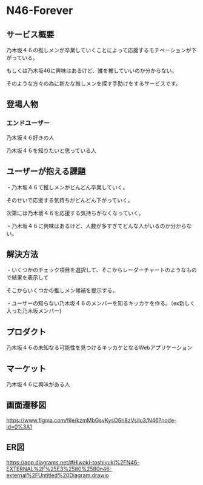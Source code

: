 # N46-Forever
## サービス概要
乃木坂４６の推しメンが卒業していくことによって応援するモチベーションが下がっている。

もしくは乃木坂46に興味はあるけど、誰を推していいのか分からない。

そのような方々の為に新たな推しメンを探す手助けをするサービスです。

## 登場人物
### エンドユーザー

乃木坂４６好きの人

乃木坂４６を知りたいと思っている人

## ユーザーが抱える課題
・乃木坂４６で推しメンがどんどん卒業していく。

そのせいで応援する気持ちがどんどん下がっていく。

次第には乃木坂４６を応援する気持ちがなくなっていく。

・乃木坂４６に興味はあるけど、人数が多すぎてどんな人がいるのか分からない。

## 解決方法
・いくつかのチェック項目を選択して、そこからレーダーチャートのようなもので結果を表示して

そこからいくつかの推しメン候補を提示する。

・ユーザーの知らない乃木坂４６のメンバーを知るキッカケを作る。（ex新しく入った乃木坂メンバー)

## プロダクト
乃木坂４６の未知なる可能性を見つけるキッカケとなるWebアプリケーション

## マーケット
乃木坂４６に興味がある人

## 画面遷移図
https://www.figma.com/file/kzmMbGsvKysOSn8zVsiIu3/N46?node-id=0%3A1

## ER図
https://app.diagrams.net/#Hiwaki-toshiyuki%2FN46-EXTERNAL%2F%25E3%2580%2580n46-external%2FUntitled%20Diagram.drawio
